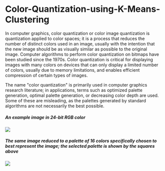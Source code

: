 # Color-Quantization-using-K-Means-Clustering

In computer graphics, color quantization or color image quantization is quantization applied to color spaces; it is a process that reduces the number of distinct colors used in an image, usually with the intention that the new image should be as visually similar as possible to the original image. Computer algorithms to perform color quantization on bitmaps have been studied since the 1970s. Color quantization is critical for displaying images with many colors on devices that can only display a limited number of colors, usually due to memory limitations, and enables efficient compression of certain types of images.

The name "color quantization" is primarily used in computer graphics research literature; in applications, terms such as optimized palette generation, optimal palette generation, or decreasing color depth are used. Some of these are misleading, as the palettes generated by standard algorithms are not necessarily the best possible.

##### An example image in 24-bit RGB color
<img src="https://upload.wikimedia.org/wikipedia/commons/e/e3/Dithering_example_undithered.png" />

##### The same image reduced to a palette of 16 colors specifically chosen to best represent the image; the selected palette is shown by the squares above
<img src="https://upload.wikimedia.org/wikipedia/en/4/48/Dithering_example_undithered_16color_palette.png" />
